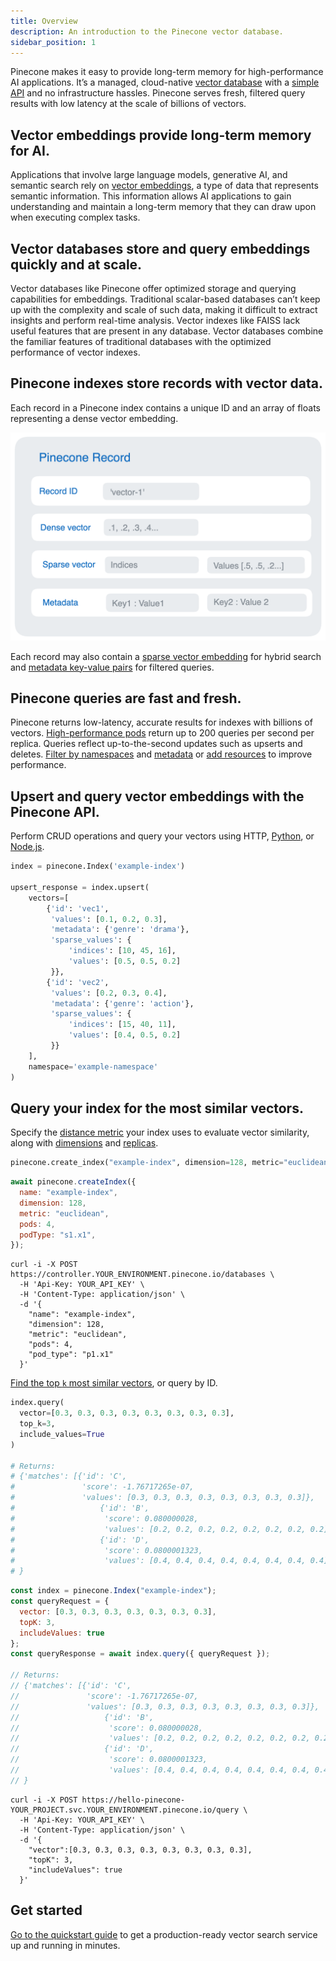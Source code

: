 ```yaml
---
title: Overview
description: An introduction to the Pinecone vector database.
sidebar_position: 1
---
```


Pinecone makes it easy to provide long-term memory for high-performance AI applications. It’s a managed, cloud-native [vector database](https://www.pinecone.io/learn/vector-database/) with a [simple API](https://docs.pinecone.io/reference/) and no infrastructure hassles. Pinecone serves fresh, filtered query results with low latency at the scale of billions of vectors.

## Vector embeddings provide long-term memory for AI.

Applications that involve large language models, generative AI, and semantic search rely on [vector embeddings](https://www.pinecone.io/learn/vector-embeddings-for-developers/), a type of data that represents semantic information. This information allows AI applications to gain understanding and maintain a long-term memory that they can draw upon when executing complex tasks. 

## Vector databases store and query embeddings quickly and at scale.

Vector databases like Pinecone offer optimized storage and querying capabilities for embeddings. Traditional scalar-based databases can’t keep up with the complexity and scale of such data, making it difficult to extract insights and perform real-time analysis. Vector indexes like FAISS lack useful features that are present in any database. Vector databases combine the familiar features of traditional databases with the optimized performance of vector indexes.

## Pinecone indexes store records with vector data.

Each record in a Pinecone index contains a unique ID and an array of floats representing a dense vector embedding. 

  ![Pinecone record diagram](https://raw.githubusercontent.com/pinecone-io/img/main/record-diagram.png)

Each record may also contain a [sparse vector embedding](https://docs.pinecone.io/docs/hybrid-search) for hybrid search and [metadata key-value pairs](https://docs.pinecone.io/docs/metadata-filtering) for filtered queries.

## Pinecone queries are fast and fresh.

Pinecone returns low-latency, accurate results for indexes with billions of vectors. [High-performance pods](https://docs.pinecone.io/docs/indexes#p2-pods) return up to 200 queries per second per replica. Queries reflect up-to-the-second updates such as upserts and deletes. [Filter by namespaces](https://docs.pinecone.io/docs/namespaces) and [metadata](https://docs.pinecone.io/docs/metadata-filtering) or [add resources](https://docs.pinecone.io/docs/scaling-indexes) to improve performance.

## Upsert and query vector embeddings with the Pinecone API.

Perform CRUD operations and query your vectors using HTTP, [Python](https://docs.pinecone.io/docs/python-client), or [Node.js](https://docs.pinecone.io/docs/node-client).

```python
index = pinecone.Index('example-index') 

upsert_response = index.upsert(
    vectors=[
        {'id': 'vec1',
         'values': [0.1, 0.2, 0.3],
         'metadata': {'genre': 'drama'},
         'sparse_values': {
             'indices': [10, 45, 16],
             'values': [0.5, 0.5, 0.2]
         }},
        {'id': 'vec2',
         'values': [0.2, 0.3, 0.4],
         'metadata': {'genre': 'action'},
         'sparse_values': {
             'indices': [15, 40, 11],
             'values': [0.4, 0.5, 0.2]
         }}
    ],
    namespace='example-namespace'
)
```

## Query your index for the most similar vectors.

Specify the [distance metric](https://docs.pinecone.io/docs/indexes#distance-metrics) your index uses to evaluate vector similarity, along with [dimensions](https://docs.pinecone.io/docs/manage-indexes#creating-an-index) and [replicas](https://docs.pinecone.io/docs/manage-indexes#replicas).

```python
pinecone.create_index("example-index", dimension=128, metric="euclidean", pods=4, pod_type="s1.x1")
```
```js
await pinecone.createIndex({
  name: "example-index",
  dimension: 128,
  metric: "euclidean",
  pods: 4,
  podType: "s1.x1",
});
```
```shell curl
curl -i -X POST https://controller.YOUR_ENVIRONMENT.pinecone.io/databases \
  -H 'Api-Key: YOUR_API_KEY' \
  -H 'Content-Type: application/json' \
  -d '{
    "name": "example-index",
    "dimension": 128,
    "metric": "euclidean",
    "pods": 4,
    "pod_type": "p1.x1"
  }'
```

[Find the top `k` most similar vectors](https://docs.pinecone.io/docs/query-data#sending-a-query), or query by ID.

```python
index.query(
  vector=[0.3, 0.3, 0.3, 0.3, 0.3, 0.3, 0.3, 0.3],
  top_k=3,
  include_values=True
)

# Returns:
# {'matches': [{'id': 'C',
#               'score': -1.76717265e-07,
#               'values': [0.3, 0.3, 0.3, 0.3, 0.3, 0.3, 0.3, 0.3]},
#                   {'id': 'B',
#                    'score': 0.080000028,
#                    'values': [0.2, 0.2, 0.2, 0.2, 0.2, 0.2, 0.2, 0.2]},
#                   {'id': 'D',
#                    'score': 0.0800001323,
#                    'values': [0.4, 0.4, 0.4, 0.4, 0.4, 0.4, 0.4, 0.4]}],
# }
```
```js
const index = pinecone.Index("example-index");
const queryRequest = {
  vector: [0.3, 0.3, 0.3, 0.3, 0.3, 0.3, 0.3],
  topK: 3,
  includeValues: true
};
const queryResponse = await index.query({ queryRequest });

// Returns:
// {'matches': [{'id': 'C',
//               'score': -1.76717265e-07,
//               'values': [0.3, 0.3, 0.3, 0.3, 0.3, 0.3, 0.3, 0.3]},
//                   {'id': 'B',
//                    'score': 0.080000028,
//                    'values': [0.2, 0.2, 0.2, 0.2, 0.2, 0.2, 0.2, 0.2]},
//                   {'id': 'D',
//                    'score': 0.0800001323,
//                    'values': [0.4, 0.4, 0.4, 0.4, 0.4, 0.4, 0.4, 0.4]}],
// }
```
```shell curl
curl -i -X POST https://hello-pinecone-YOUR_PROJECT.svc.YOUR_ENVIRONMENT.pinecone.io/query \
  -H 'Api-Key: YOUR_API_KEY' \
  -H 'Content-Type: application/json' \
  -d '{
    "vector":[0.3, 0.3, 0.3, 0.3, 0.3, 0.3, 0.3, 0.3],
    "topK": 3,
    "includeValues": true
  }'
```

## Get started

[Go to the quickstart guide](https://docs.pinecone.io/docs/quickstart) to get a production-ready vector search service up and running in minutes.
